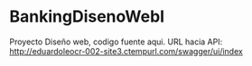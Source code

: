 # BankingDisenoWebI
Proyecto Diseño web, codigo fuente aqui.
URL hacia API: http://eduardoleocr-002-site3.ctempurl.com/swagger/ui/index
